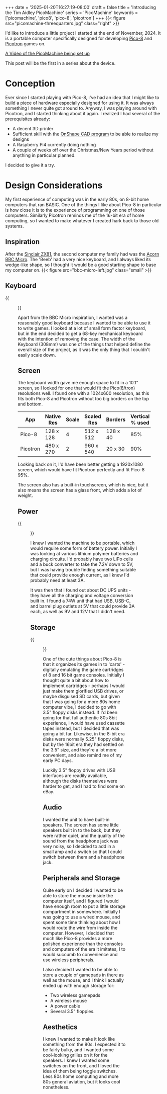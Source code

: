+++
date = '2025-01-20T16:27:19-08:00'
draft = false
title = 'Introducing the Tim Aidley PicoMachine'
series = 'PicoMachine'
keywords = ['picomachine', 'pico8', 'pico-8', 'picotron']
+++
{{< figure src="picomachine-threequarters.jpg" class="right" >}}

I'd like to introduce a little project I started at the end of November, 2024. It is a portable computer specifically designed for developing [Pico-8](https://www.lexaloffle.com/pico-8.php) and [Picotron](https://www.lexaloffle.com/picotron.php) games on.

[A Video of the PicoMachine being set up](https://www.youtube.com/watch?v=2WpK5D2mncs)

This post will be the first in a series about the device.

<!--more-->

# Conception
Ever since I started playing with Pico-8, I've had an idea that I might like to build a piece of hardware especially designed for using it. It was always something I never quite got around to. Anyway, I was playing around with Picotron, and I started thinking about it again. I realized I had several of the prerequisites already:
* A decent 3D printer
* Sufficient skill with the [OnShape CAD program](https://www.onshape.com/) to be able to realize my designs
* A Raspberry Pi4 currently doing nothing
* A couple of weeks off over the Christmas/New Years period without anything in particular planned.

I decided to give it a try.

# Design Considerations
My first experience of computing was in the early 80s, on 8-bit home computers that ran BASIC. One of the things I like about Pico-8 in particular is how close it is to the experience of programming on one of those computers. Similarly Picotron reminds me of the 16-bit era of home computing, so I wanted to make whatever I created hark back to those old systems.

## Inspiration
After the [Sinclair ZX81](https://en.wikipedia.org/wiki/ZX81), the second computer my family had was the [Acorn BBC Micro](https://en.wikipedia.org/wiki/BBC_Micro). The 'Beeb' had a very nice keyboard, and I always liked its wedge-like shape, so I thought it would be a good starting shape to base my computer on.
{{< figure src="bbc-micro-left.jpg" class="small" >}}

## Keyboard
{{<figure src="keyboard.jpg#floatright" class="right" >}}

Apart from the BBC Micro inspiration, I wanted was a reasonably good keyboard because I wanted to be able to use it to write games. I looked at a lot of small form factor keyboard, but in the end decided to get a 68-key mechanical keyboard with the intention of removing the case. The width of the Keyboard (308mm) was one of the things that helped define the overall size of the project, as it was the only thing that I couldn't easily scale down.

## Screen
The keyboard width gave me enough space to fit in a 10.1" screen, so I looked for one that would fit the Pico(8/tron) resolutions well. I found one with a 1024x600 resolution, as this fits both Pico-8 and Picotron without too big borders on the top and bottom. 

| App | Native Res | Scale | Scaled Res | Borders      | Vertical % used |
|-----|-|-|-|--------------|-----------------|
| Pico-8 | 128 x 128 | 4 | 512 x 512 | 128 x 40     | 85%             |
| Picotron | 480 x 270 | 2 | 960 x 540 | 20 x 30 |  90%            |

Looking back on it, I'd have been better getting a 1920x1080 screen, which would have fit Picotron perfectly and fit Pico-8 95%.

The screen also has a built-in touchscreen, which is nice, but it also means the screen has a glass front, which adds a lot of weight.

## Power
{{<figure src="ups.jpg#floatright" class="right" >}}

I knew I wanted the machine to be portable, which would require some form of battery power. Initially I was looking at various lithium polymer batteries and charging circuits. I'd probably have two LiPo cells and a buck converter to take the 7.2V down to 5V, but I was having trouble finding something suitable that could provide enough current, as I knew I'd probably need at least 3A.

It was then that I found out about DC UPS units - they have all the charging and voltage conversion built in. I found a 74W unit that had USB, USB-C, and barrel plug outlets at 5V that could provide 3A each, as well as 9V and 12V that I didn't need.

## Storage
{{<figure src="floppydrive.jpg#floatright" class="right" >}}

One of the cute things about Pico-8 is that it organizes its games in to 'carts' - digitally emulating the game cartridges of 8 and 16 bit game consoles. Initially I thought quite a bit about how to implement cartridges - perhaps I would just make them glorified USB drives, or maybe disguised SD cards, but given that I was going for a more 80s home computer vibe, I decided to go with 3.5" floppy disks instead. If I'd been going for that full authentic 80s 8bit experience, I would have used cassette tapes instead, but I decided that was going a bit far. Likewise, in the 8-bit era disks were normally 5.25" floppy disks, but by the 16bit era they had settled on the 3.5" size, and they're a lot more convenient, and also remind me of my early PC days.

Luckily 3.5" floppy drives with USB interfaces are readily available, although the disks themselves were harder to get, and I had to find some on eBay.

## Audio
I wanted the unit to have built-in speakers. The screen has some little speakers built in to the back, but they were rather quiet, and the quality of the sound from the headphone jack was very noisy, so I decided to add in a small amp and a switch so that I could switch between them and a headphone jack.

## Peripherals and Storage
Quite early on I decided I wanted to be able to store the mouse inside the computer itself, and I figured I would have enough room to put a little storage compartment in somewhere. Initially I was going to use a wired mouse, and spent some time thinking about how I would route the wire from inside the computer. However, I decided that much like Pico-8 provides a more polished experience than the consoles and computers of the era it imitates, I to would succumb to convenience and use wireless peripherals.

I also decided I wanted to be able to store a couple of gamepads in there as well as the mouse, and I think I actually ended up with enough storage for:
* Two wireless gamepads
* A wireless mouse
* A power cable
* Several 3.5" floppies.


## Aesthetics
I knew I wanted to make it look like something from the 80s. I expected it to be fairly bulky, and I wanted some cool-looking grilles on it for the speakers. I knew I wanted some switches on the front, and I loved the idea of them being toggle switches. Less 80s home computing and more 80s general aviation, but it looks cool nonetheless.


